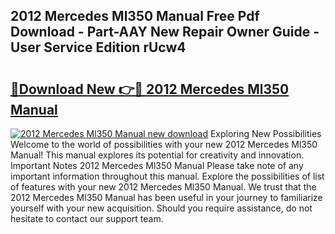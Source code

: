 ## 2012 Mercedes Ml350 Manual Free Pdf Download - Part-AAY New Repair Owner Guide - User Service Edition rUcw4

# <h2><a href="http://bc12525.oget.top/?id=2012+Mercedes+Ml350+Manual">🔗Download New 👉🔴 2012 Mercedes Ml350 Manual</a></h2>

[![2012 Mercedes Ml350 Manual new download](https://i.imgur.com/5g1atiW.png)](http://bc12525.oget.top/?id=2012+Mercedes+Ml350+Manual)
Exploring New Possibilities Welcome to the world of possibilities with your new 2012 Mercedes Ml350 Manual! This manual explores its potential for creativity and innovation. Important Notes 2012 Mercedes Ml350 Manual Please take note of any important information throughout this manual. Explore the possibilities of list of features with your new 2012 Mercedes Ml350 Manual. We trust that the 2012 Mercedes Ml350 Manual has been useful in your journey to familiarize yourself with your new acquisition. Should you require assistance, do not hesitate to contact our support team.
